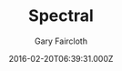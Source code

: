 ---
title: Spectral
github: https://github.com/arkadianriver/spectral
demo: https://arkadianriver.github.io/spectral/
author: Gary Faircloth
thumbnail: themes/arkadianriver-spectral.jpg
ssg:
  - Jekyll
cms:
  - Markdown
date: 2016-02-20T06:39:31.000Z
description: >-
  A jekyll theme for the spectral template by html5up.net (@ajlkn). Demo:
  https://arkadianriver.github.io/spectral. How to jekyll:
  https://jekyllrb.com/docs/home/. If you intend to use this theme as a blog
  site with more than a few pages, have a look at my fork at
  https://github.com/arkadianriver/arkadianriver.com
draft: true
publish_date: '2016-02-20T06:39:31Z'
update_date: '2017-06-26T23:35:35Z'
github_star: 377
github_fork: 394
---